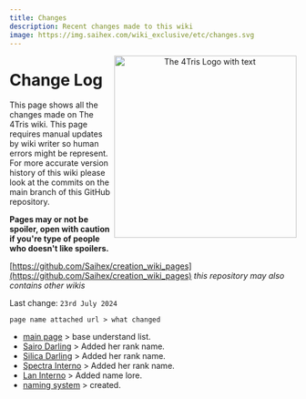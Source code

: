 ```yaml
---
title: Changes
description: Recent changes made to this wiki
image: https://img.saihex.com/wiki_exclusive/etc/changes.svg
---
```


<p align="center">
  <img src="https://img.saihex.com/wiki_exclusive/etc/changes.svg" alt="The 4Tris Logo with text" width="320" align="right">
</p>

# Change Log
This page shows all the changes made on The 4Tris wiki. This page requires manual updates by wiki writer so human errors might be represent. For more accurate version history of this wiki please look at the commits on the main branch of this GitHub repository.

**Pages may or not be spoiler, open with caution if you're type of people who doesn't like spoilers.**

[https://github.com/Saihex/creation_wiki_pages](https://github.com/Saihex/creation_wiki_pages)
*this repository may also contains other wikis*

Last change: `23rd July 2024`

`page name attached url > what changed`

- [main page](.) > base understand list.
- [Sairo Darling](category/Characters/Sairo) > Added her rank name.
- [Silica Darling](category/Characters/Silica) > Added her rank name.
- [Spectra Interno](category/Characters/Spectra) > Added her rank name.
- [Lan Interno](category/Characters/Lan_interno) > Added name lore.
- [naming system](category/logic/naming_system) > created.
